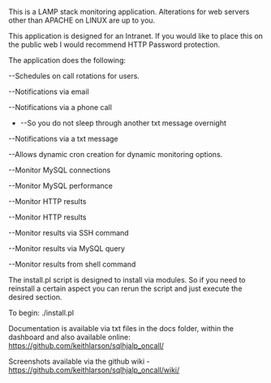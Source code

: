 This is a LAMP stack monitoring application. Alterations for web servers other than APACHE on LINUX are up to you.

This application is designed for an Intranet. If you would like to place this on the public web I would recommend HTTP Password protection.

The application does the following:

--Schedules on call rotations for users.

--Notifications via email

--Notifications via a phone call
* --So you do not sleep through another txt message overnight

--Notifications via a txt message

--Allows dynamic cron creation for dynamic monitoring options.

--Monitor MySQL connections

--Monitor MySQL performance

--Monitor HTTP results

--Monitor HTTP results

--Monitor results via SSH command

--Monitor results via MySQL query

--Monitor results from shell command

The install.pl script is designed to install via modules. So if you need to reinstall a certain aspect you can rerun the script and just execute the desired section.

To begin: ./install.pl

Documentation is available via txt files in the docs folder, within the dashboard and also available online: https://github.com/keithlarson/sqlhjalp_oncall/ 

Screenshots available via the github wiki - https://github.com/keithlarson/sqlhjalp_oncall/wiki/
